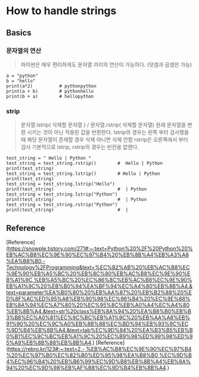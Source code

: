 # How to handle strings

## Basics
### 문자열의 연산
> 파이썬은 매우 편리하게도 문자열 끼리의 연산이 가능하다. (덧셈과 곱셈만 가능)
```
a = "python"
b = "hello"
print(a*2)          # pythonpython
print(a + b)        # pythonhello
print(b + a)        # hellopython
```

### strip
> 문자열.lstrip( 삭제할 문자열 ) / 문자열.rstrip( 삭제할 문자열)
> 원래 문자열을 변환 시키는 것이 아닌 적용된 값을 반환한다.
> lstrip의 경우는 왼쪽 부터 검사했을 때 해당 문자열이 존재할 경우 삭제 아니면 삭제 안함
> rstrip은 오른쪽에서 부터 검사
> 기본적으로 lstrip, rstrip의 경우는 빈칸을 없앤다.
```
test_string = " Hello | Python "
test_string = test_string.rstrip()        #  Hello | Python
print(test_string)
test_string = test_string.lstrip()        # Hello | Python
print(test_string)
test_string = test_string.lstrip("Hello")
print(test_string)                        #  | Python
test_string = test_string.lstrip("Python")
print(test_string)                        #  | Python
test_string = test_string.rstrip("Python")
print(test_string)                        #  | 
```



## Reference
[Reference] (https://snowple.tistory.com/271#:~:text=Python%20%2F%20Python%20%EB%AC%B8%EC%9E%90%EC%97%B4%20%EB%8B%A4%EB%A3%A8%EA%B8%B0,-Technology%2FProgramming&text=%EC%B2%AB%20%EB%AC%B8%EC%9E%90%EB%A5%BC%20%EB%8C%80%EB%AC%B8%EC%9E%90%EB%A1%9C,%EB%A5%BC%20%EC%86%8C%EB%AC%B8%EC%9E%90%EB%A1%9C%20%EB%B0%94%EA%BF%94%EC%A4%80%EB%8B%A4.&text=parameter%EA%B0%80%20%EB%AA%87%20%EB%B2%88%20%ED%8F%AC%ED%95%A8%EB%90%98%EC%96%B4%20%EC%9E%88%EB%8A%94%EC%A7%80%20%EC%95%8C%EB%A0%A4%EC%A4%80%EB%8B%A4.&text=str%20class%EB%8A%94%20%EA%B8%B0%EB%B3%B8%EC%A0%81%EC%9C%BC%EB%A1%9C%20%EB%AA%A8%EB%91%90%20%EC%9C%A0%EB%8B%88%EC%BD%94%EB%93%9C%EC%9D%B4%EB%8B%A4.&text=tab%EC%9D%84%20%EA%B3%B5%EB%B0%B1%EC%9C%BC%EB%A1%9C%20%EC%B9%98%ED%99%98%ED%95%A9%EB%8B%88%EB%8B%A4.)
[Reference] (https://rebro.kr/123#:~:text=2.-,%EB%AC%B8%EC%9E%90%EC%97%B4%20%EC%97%B0%EC%82%B0%ED%95%98%EA%B8%B0,%EC%9D%B4%EC%96%B4%20%EB%B6%99%EC%9D%B8%EB%8B%A4%EB%8A%94%20%EC%9D%98%EB%AF%B8%EC%9D%B4%EB%8B%A4.)
